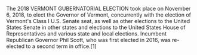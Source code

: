 The 2018 VERMONT GUBERNATORIAL ELECTION took place on November 6, 2018, to elect the Governor of Vermont, concurrently with the election of Vermont's Class I U.S. Senate seat, as well as other elections to the United States Senate in other states and elections to the United States House of Representatives and various state and local elections. Incumbent Republican Governor Phil Scott, who was first elected in 2016, was re-elected to a second term in office.[1]
